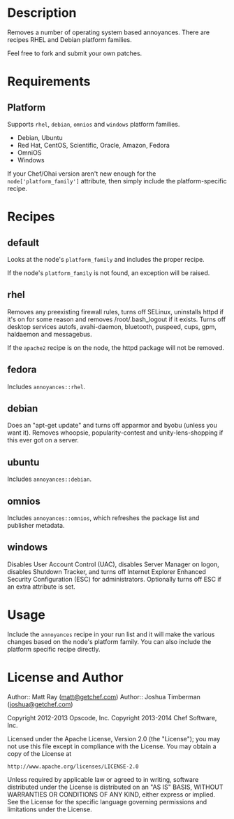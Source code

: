 Description
===========

Removes a number of operating system based annoyances. There are
recipes RHEL and Debian platform families.

Feel free to fork and submit your own patches.

Requirements
============

## Platform

Supports `rhel`, `debian`, `omnios` and `windows` platform families.

* Debian, Ubuntu
* Red Hat, CentOS, Scientific, Oracle, Amazon, Fedora
* OmniOS
* Windows

If your Chef/Ohai version aren't new enough for the
`node['platform_family']` attribute, then simply include the
platform-specific recipe.

Recipes
=======

## default

Looks at the node's `platform_family` and includes the proper recipe.

If the node's `platform_family` is not found, an exception will be
raised.

## rhel

Removes any preexisting firewall rules, turns off SELinux, uninstalls
httpd if it's on for some reason and removes /root/.bash_logout if it
exists. Turns off desktop services autofs, avahi-daemon, bluetooth,
puspeed, cups, gpm, haldaemon and messagebus.

If the `apache2` recipe is on the node, the httpd package will not be
removed.

## fedora

Includes `annoyances::rhel`.

## debian

Does an "apt-get update" and turns off apparmor and byobu (unless you
want it). Removes whoopsie, popularity-contest and unity-lens-shopping
if this ever got on a server.

## ubuntu

Includes `annoyances::debian`.

## omnios

Includes `annoyances::omnios`, which refreshes the package list and
publisher metadata.

## windows

Disables User Account Control (UAC), disables Server Manager on logon,
disables Shutdown Tracker, and turns off Internet Explorer
Enhanced Security Configuration (ESC) for administrators. Optionally turns
off ESC if an extra attribute is set.

Usage
=====

Include the `annoyances` recipe in your run list and it will make the
various changes based on the node's platform family. You can also
include the platform specific recipe directly.

License and Author
==================

Author:: Matt Ray (<matt@getchef.com>)
Author:: Joshua Timberman (<joshua@getchef.com>)

Copyright 2012-2013 Opscode, Inc.
Copyright 2013-2014 Chef Software, Inc.

Licensed under the Apache License, Version 2.0 (the "License");
you may not use this file except in compliance with the License.
You may obtain a copy of the License at

    http://www.apache.org/licenses/LICENSE-2.0

Unless required by applicable law or agreed to in writing, software
distributed under the License is distributed on an "AS IS" BASIS,
WITHOUT WARRANTIES OR CONDITIONS OF ANY KIND, either express or implied.
See the License for the specific language governing permissions and
limitations under the License.

